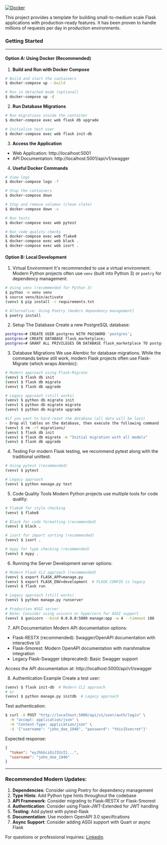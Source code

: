 [![Docker](https://github.com/dydanz/flask-boilerplate/actions/workflows/docker-publish.yml/badge.svg)](https://github.com/dydanz/flask-boilerplate/actions/workflows/docker-publish.yml)

This project provides a template for building small-to-medium scale Flask applications with production-ready features. It has been proven to handle millions of requests per day in production environments.

### Getting Started

------------------------------------------------------------------------

#### Option A: Using Docker (Recommended)

1. **Build and Run with Docker Compose**
```sh
# Build and start the containers
$ docker-compose up --build

# Run in detached mode (optional)
$ docker-compose up -d
```

2. **Run Database Migrations**
```sh
# Run migrations inside the container
$ docker-compose exec web flask db upgrade

# Initialize test user
$ docker-compose exec web flask init-db
```

3. **Access the Application**
- Web Application: http://localhost:5001
- API Documentation: http://localhost:5001/api/v1/swagger

4. **Useful Docker Commands**
```sh
# View logs
$ docker-compose logs -f

# Stop the containers
$ docker-compose down

# Stop and remove volumes (clean slate)
$ docker-compose down -v

# Run tests
$ docker-compose exec web pytest

# Run code quality checks
$ docker-compose exec web flake8
$ docker-compose exec web black .
$ docker-compose exec web isort .
```

#### Option B: Local Development

1. Virtual Environment 
It's recommended to use a virtual environment. Modern Python projects often use `venv` (built into Python 3) or `poetry` for dependency management:

```sh
# Using venv (recommended for Python 3)
$ python -m venv venv
$ source venv/bin/activate 
(venv) $ pip install -r requirements.txt

# Alternative: Using Poetry (modern dependency management)
$ poetry install
```

2. Setup The Database
Create a new PostgreSQL database:
```sh
postgres=# CREATE USER postgres WITH PASSWORD 'postgres';
postgres=# CREATE DATABASE flask_marketplace;
postgres=# GRANT ALL PRIVILEGES ON DATABASE flask_marketplace TO postgres;
```

3. Database Migrations
We use Alembic for database migrations. While the commands below still work, modern Flask projects often use Flask-Migrate (which wraps Alembic):

```sh
# Modern approach using Flask-Migrate
(venv) $ flask db init
(venv) $ flask db migrate
(venv) $ flask db upgrade

# Legacy approach (still works)
(venv) $ python db migrate init
(venv) $ python db migrate migrate
(venv) $ python db migrate upgrade

#if you want to hard-reset the database (all data will be lost)
- Drop all tables on the database, then execute the following command
(venv) $ rm -rf migrations/
(venv) $ flask db init
(venv) $ flask db migrate -m "Initial migration with all models"
(venv) $ flask db upgrade
```

4. Testing
For modern Flask testing, we recommend pytest along with the traditional unittest:
```sh
# Using pytest (recommended)
(venv) $ pytest

# Legacy approach
(venv) $ python manage.py test
```

5. Code Quality Tools
Modern Python projects use multiple tools for code quality:
```sh
# Flake8 for style checking
(venv) $ flake8

# Black for code formatting (recommended)
(venv) $ black .

# isort for import sorting (recommended)
(venv) $ isort .

# mypy for type checking (recommended)
(venv) $ mypy .
```

6. Running the Server
Development server options:
```sh
# Modern Flask CLI approach (recommended)
(venv) $ export FLASK_APP=manage.py
(venv) $ export FLASK_ENV=development  # FLASK_CONFIG is legacy
(venv) $ flask run

# Legacy approach (still works)
(venv) $ python manage.py runserver

# Production WSGI server
# Note: Consider using uvicorn or hypercorn for ASGI support
(venv) $ gunicorn --bind 0.0.0.0:5000 manage:app -w 4 --timeout 180
```

7. API Documentation
Modern API documentation options:

- Flask-RESTX (recommended): Swagger/OpenAPI documentation with interactive UI
- Flask-Smorest: Modern OpenAPI documentation with marshmallow integration
- Legacy Flask-Swagger (deprecated): Basic Swagger support

Access the API documentation at: http://localhost:5000/api/v1/swagger

8. Authentication Example
Create a test user:
```sh
(venv) $ flask init-db  # Modern CLI approach
# or
(venv) $ python manage.py initdb  # Legacy approach
```

Test authentication:
```sh
$ curl -X POST "http://localhost:5000/api/v1/user/auth/login" \
  -H "accept: application/json" \
  -H "Content-Type: application/json" \
  -d '{"username": "john_doe_1946", "password": "this15secret"}'
```

Expected response:
```json
{
  "token": "eyJhbGciOiJIUzI1...",
  "username": "john_doe_1946"
}
```

---

### Recommended Modern Updates:

1. **Dependencies**: Consider using Poetry for dependency management
2. **Type Hints**: Add Python type hints throughout the codebase
3. **API Framework**: Consider migrating to Flask-RESTX or Flask-Smorest
4. **Authentication**: Consider using Flask-JWT-Extended for JWT handling
5. **Testing**: Add pytest with pytest-flask
6. **Documentation**: Use modern OpenAPI 3.0 specifications
7. **Async Support**: Consider adding ASGI support with Quart or async Flask

For questions or professional inquiries: [Linkedin](https://www.linkedin.com/in/dandi-diputra/)
